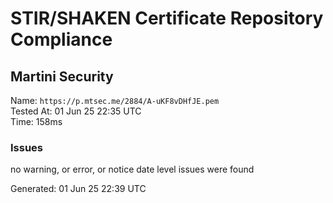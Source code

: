 # STIR/SHAKEN Certificate Repository Compliance

## Martini Security

Name: `https://p.mtsec.me/2884/A-uKF8vDHfJE.pem`\
Tested At: 01 Jun 25 22:35 UTC\
Time: 158ms

### Issues

no warning, or error, or notice date level issues were found

Generated: 01 Jun 25 22:39 UTC